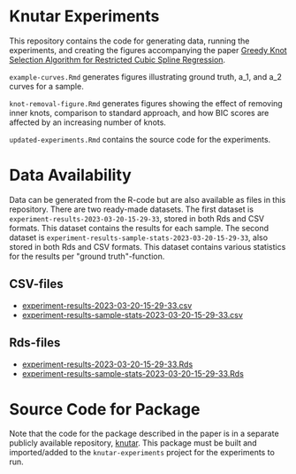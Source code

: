 # Knutar Experiments
This repository contains the code for generating data, running the experiments, and creating the figures accompanying the paper [Greedy Knot Selection Algorithm for Restricted Cubic Spline Regression](https://doi.org/10.21203/rs.3.rs-2708178/v1).

`example-curves.Rmd` generates figures illustrating ground truth, a_1,
and a_2 curves for a sample.

`knot-removal-figure.Rmd` generates figures showing the effect of removing
inner knots, comparison to standard approach, and how BIC scores are affected
by an increasing number of knots.

`updated-experiments.Rmd` contains the source code for the experiments.

# Data Availability 
Data can be generated from the R-code but are also available as files in this repository. There are two ready-made datasets. The first dataset is `experiment-results-2023-03-20-15-29-33`, stored in both Rds and CSV formats. This dataset contains the results for each sample. The second dataset is `experiment-results-sample-stats-2023-03-20-15-29-33`, also stored in both Rds and CSV formats. This dataset contains various statistics for the results per "ground truth"-function.

## CSV-files

* [experiment-results-2023-03-20-15-29-33.csv](https://github.com/jo-inge-arnes/knutar-experiments/blob/main/experiment-results-2023-03-20-15-29-33.csv)
* [experiment-results-sample-stats-2023-03-20-15-29-33.csv](https://github.com/jo-inge-arnes/knutar-experiments/blob/main/experiment-results-sample-stats-2023-03-20-15-29-33.csv)

## Rds-files

* [experiment-results-2023-03-20-15-29-33.Rds](https://github.com/jo-inge-arnes/knutar-experiments/blob/main/experiment-results-2023-03-20-15-29-33.Rds)
* [experiment-results-sample-stats-2023-03-20-15-29-33.Rds](https://github.com/jo-inge-arnes/knutar-experiments/blob/main/experiment-results-sample-stats-2023-03-20-15-29-33.Rds)
  
# Source Code for Package

Note that the code for the package described in the paper is in a separate publicly available repository, [knutar](https://github.com/jo-inge-arnes/knutar). This package must be built and imported/added to the `knutar-experiments` project for the experiments to run.
